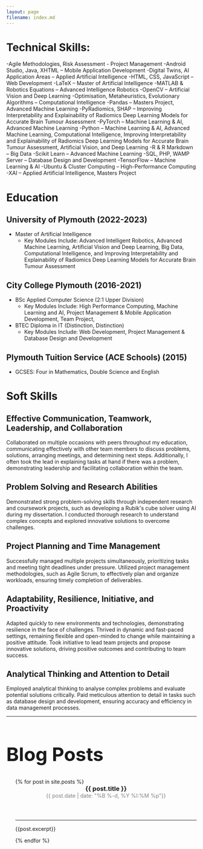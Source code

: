 ```yaml
---
layout: page
filename: index.md
---
```

# Technical Skills:
-Agile Methodologies, Risk Assessment - Project Management
-Android Studio, Java, XHTML – Mobile Application Development
-Digital Twins, AI Application Areas – Applied Artificial Intelligence
-HTML, CSS, JavaScript – Web Development
-LaTeX – Master of Artificial Intelligence
-MATLAB & Robotics Equations – Advanced Intelligence Robotics
-OpenCV – Artificial Vision and Deep Learning
-Optimisation, Metaheuristics, Evolutionary Algorithms – Computational Intelligence
-Pandas – Masters Project, Advanced Machine Learning
-PyRadiomics, SHAP – Improving Interpretability and Explainability of Radiomics Deep Learning Models for Accurate Brain Tumour Assessment
-PyTorch – Machine Learning & AI, Advanced Machine Learning
-Python – Machine Learning & AI, Advanced Machine Learning, Computational Intelligence, Improving Interpretability and Explainability of Radiomics Deep Learning Models for Accurate Brain Tumour Assessment, Artificial Vision, and Deep Learning
-R & R Markdown – Big Data
-Scikit Learn – Advanced Machine Learning
-SQL, PHP, WAMP Server – Database Design and Development
-TensorFlow – Machine Learning & AI
-Ubuntu & Cluster Computing – High-Performance Computing
-XAI – Applied Artificial Intelligence, Masters Project

# Education

## University of Plymouth (2022-2023)
- Master of Artificial Intelligence
    - Key Modules Include: Advanced Intelligent Robotics, Advanced Machine Learning, Artificial Vision and Deep Learning, Big Data, Computational Intelligence, and Improving Interpretability and Explainability of Radiomics Deep Learning Models for Accurate Brain Tumour Assessment
## City College Plymouth (2016-2021)
- BSc Applied Computer Science (2:1 Upper Division)
    - Key Modules Include: High Performance Computing, Machine Learning and AI, Project Management & Mobile Application Development, Team Project,
- BTEC Diploma in IT (Distinction, Distinction)
    - Key Modules Include: Web Development, Project Management & Database Design and Development
## Plymouth Tuition Service (ACE Schools) (2015)
- GCSES: Four in Mathematics, Double Science and English 


# Soft Skills

## Effective Communication, Teamwork, Leadership, and Collaboration
Collaborated on multiple occasions with peers throughout my education, communicating effectively with other team members to discuss problems, solutions, arranging meetings, and determining next steps. Additionally, I often took the lead in explaining tasks at hand if there was a problem, demonstrating leadership and facilitating collaboration within the team.
## Problem Solving and Research Abilities
Demonstrated strong problem-solving skills through independent research and coursework projects, such as developing a Rubik's cube solver using AI during my dissertation. I conducted thorough research to understand complex concepts and explored innovative solutions to overcome challenges.
## Project Planning and Time Management
Successfully managed multiple projects simultaneously, prioritizing tasks and meeting tight deadlines under pressure. Utilized project management methodologies, such as Agile Scrum, to effectively plan and organize workloads, ensuring timely completion of deliverables.
## Adaptability, Resilience, Initiative, and Proactivity
Adapted quickly to new environments and technologies, demonstrating resilience in the face of challenges. Thrived in dynamic and fast-paced settings, remaining flexible and open-minded to change while maintaining a positive attitude. Took initiative to lead team projects and propose innovative solutions, driving positive outcomes and contributing to team success.
## Analytical Thinking and Attention to Detail
Employed analytical thinking to analyse complex problems and evaluate potential solutions critically. Paid meticulous attention to detail in tasks such as database design and development, ensuring accuracy and efficiency in data management processes.



<hr>
<h1 style="font-size:50px"> Blog Posts </h1>
<ul>
    {% for post in site.posts %}
        <header>
            <h3 style ="margin:0px; padding:0px;">{{ post.title }}</h3>
            <p style="color:#808080; margin:0px; padding:0px"><time datetime="{{ post.date | date: '%Y-%m-%d %H:%M' }}">{{ post.date | date: "%B %-d, %Y %I:%M %p"}}</time></p>
        </header>
        <hr>
        <p>{{post.excerpt}}</p>
    {% endfor %}
</ul>
